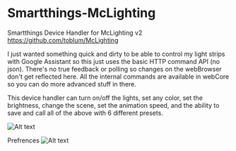 # Smartthings-McLighting
Smartthings Device Handler for McLighting v2 
https://github.com/toblum/McLighting

I just wanted something quick and dirty to be able to control my light strips with Google Assistant so this just uses the basic HTTP command API (no json).  There's no true feedback or polling so changes on the webBrowser don't get reflected here.  All the internal commands are available in webCore so you can do more advanced stuff in there.

This device handler can turn on/off the lights, set any color, set the brightness, change the scene, set the animation speed, and the ability to save and call all of the above with 6 different presets.


![Alt text](relative/path/to/img.jpg?raw=true "Title")

Prefrences
![Alt text](relative/path/to/img.jpg?raw=true "Title")
